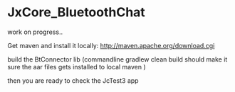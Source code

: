 # JxCore_BluetoothChat
work on progress..

Get maven and install it locally: http://maven.apache.org/download.cgi

build the BtConnector lib (commandline  gradlew clean build should make it sure the aar files gets installed to local maven )

then you are ready to check the JcTest3 app